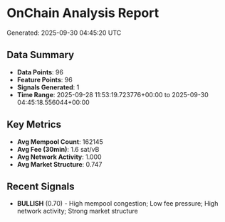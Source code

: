 # OnChain Analysis Report
Generated: 2025-09-30 04:45:20 UTC

## Data Summary
- **Data Points**: 96
- **Feature Points**: 96
- **Signals Generated**: 1
- **Time Range**: 2025-09-28 11:53:19.723776+00:00 to 2025-09-30 04:45:18.556044+00:00

## Key Metrics
- **Avg Mempool Count**: 162145
- **Avg Fee (30min)**: 1.6 sat/vB
- **Avg Network Activity**: 1.000
- **Avg Market Structure**: 0.747

## Recent Signals
- **BULLISH** (0.70) - High mempool congestion; Low fee pressure; High network activity; Strong market structure
